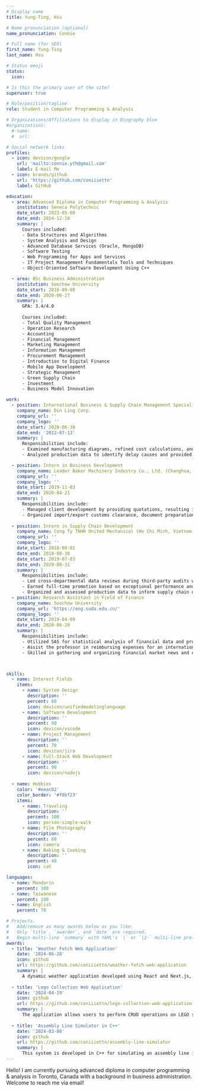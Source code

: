 ```yaml
---
# Display name
title: Yung-Ting, Hsu

# Name pronunciation (optional)
name_pronunciation: Connie

# Full name (for SEO)
first_name: Yung-Ting
last_name: Hsu

# Status emoji
status:
  icon:

# Is this the primary user of the site?
superuser: true

# Role/position/tagline
role: Student in Computer Programming & Analysis

# Organizations/Affiliations to display in Biography blox
#organizations:
  #-name: 
  #  url: 

# Social network links
profiles:
  - icon: devicon/google
    url: 'mailto:connie.yth@gmail.com'
    label: E-mail Me
  - icon: brands/github
    url: 'https://github.com/coniiiettn'
    label: GitHub

education:
  - area: Advanced Diploma in Computer Programming & Analysis
    institution: Seneca Polytechnic
    date_start: 2023-05-08
    date_end: 2024-12-18
    summary: |
      Courses included:
      - Data Structures and Algorithms
      - System Analysis and Design
      - Advanced Database Services (Oracle, MongoDB)
      - Software Testing
      - Web Programming for Apps and Services
      - IT Project Management Fundamentals Tools and Techniques
      - Object-Oriented Software Development Using C++

  - area: BSc Business Administration
    institution: Soochow University
    date_start: 2016-09-08
    date_end: 2020-06-27
    summary: |
      GPA: 3.4/4.0
      
      Courses included:
      - Total Quality Management
      - Operation Research
      - Accounting
      - Financial Management
      - Marketing Management
      - Information Management
      - Procurement Management
      - Introduction to Digital Finance
      - Mobile App Development
      - Strategic Management
      - Green Supply Chain
      - Investment
      - Business Model Innovation

work:
  - position: International Business & Supply Chain Management Specialist (Taipei, Taiwan)
    company_name: Din Ling Corp.
    company_url: ''
    company_logo: ''
    date_start: 2020-06-30
    date_end: '2022-07-13'
    summary: |
      Responsibilities include:
      - Examined manufacturing diagrams, refined cost calculations, and developed quotations, reducing group costs by 15% through improved procurement
      - Analyzed production data to identify delay causes and provided strategic insights, increasing customer delivery satisfaction by 8% over a year

  - position: Intern in Business Development
    company_name: Leader Baker Machinery Industry Co., Ltd. (Changhua, Taiwan)
    company_url: ''
    company_logo: ''
    date_start: 2019-11-03
    date_end: 2020-04-21
    summary: |
      Responsibilities include:
      - Managed client development by providing quotations, resulting in the successful acquisition of 5 new clients within 6 months
      - Organized import/export customs clearance, document preparation, and coordinated communication with factories, shipping companies, and customs brokers
      
  - position: Intern in Supply Chain Development
    company_name: Cong Ty TNHH United Mechanical (Ho Chi Minh, Vietnam)
    company_url: ''
    company_logo: ''
    date_start: 2018-08-01
    date_end: 2018-08-30
    date_start: 2019-07-03
    date_end: 2029-08-31
    summary: |
      Responsibilities include:
      - Led cross-departmental data reviews during third-party audits with international clients, engaging audit representatives and receiving positive feedback
      - Earned full-time promotion based on exceptional performance and substantial organizational contributions
      - Organized and assessed production data to inform supply chain design and provide operational strategies
  - position: Research Assistant in Field of Finance
    company_name: Soochow University
    company_url: 'https://eng.suda.edu.cn/'
    company_logo: ''
    date_start: 2019-04-09
    date_end: 2020-06-20
    summary: |
      Responsibilities include:
      - Utilized SAS for statistical analysis of financial data and provided findings
      - Assist the professor in reimbursing expenses for an international conference
      - Skilled in gathering and organizing financial market news and emerging trend information



skills:
  - name: Interest Fields
    items:
      - name: System Design
        description: ''
        percent: 80
        icon: devicon/unifiedmodelinglanguage
      - name: Software Development
        description: ''
        percent: 90
        icon: devicon/vscode
      - name: Project Management
        description: ''
        percent: 70
        icon: devicon/jira
      - name: Full-Stack Web Development
        description: ''
        percent: 90
        icon: devicon/nodejs
        
  - name: Hobbies
    color: '#eeac02'
    color_border: '#f0bf23'
    items:
      - name: Traveling
        description: ''
        percent: 100
        icon: person-simple-walk
      - name: Film Photography
        description: ''
        percent: 80
        icon: camera
      - name: Baking & Cooking
        description: ''
        percent: 40
        icon: cat

languages:
  - name: Mandarin
    percent: 100
  - name: Taiwanese
    percent: 100
  - name: English
    percent: 70

# Projects.
#   Add/remove as many awards below as you like.
#   Only `title`, `awarder`, and `date` are required.
#   Begin multi-line `summary` with YAML's `|` or `|2-` multi-line prefix and indent 2 spaces below.
awards:
  - title: 'Weather Fetch Web Application'
    date: '2024-06-28'
    icon: github
    url: https://github.com/coniiiettn/weather-fetch-web-application
    summary: |
      A dynamic weather application developed using React and Next.js, integrated with the OpenWeatherMap API. The app allows users to search for weather information by city name, city ID, or their current location. It includes support for multiple languages and provides weather description in a user-friendly interface.
    
  - title: 'Lego Collection Web Application'
    date: '2024-04-19'
    icon: github
    url: https://github.com/coniiiettn/lego-collection-web-application
    summary: |
      The application allows users to perform CRUD operations on LEGO sets, dynamically fetches and displays random quotes, and integrates responsive forms for intuitive data input.Explore and manage LEGO sets effortlessly with this dynamic web application.
    
  - title: 'Assembly Line Simulator in C++'
    date: '2024-03-08'
    icon: github
    url: https://github.com/coniiiettn/assembly-line-simulator
    summary: |
      This system is developed in C++ for simulating an assembly line in a manufacturing environment x by simulating the sequential flow of customer orders through various workstations. The system features an optimization algorithm to enhance order processing and workflow efficiency, minimizing downtime by effectively managing task availability and dependencies. Additionally, it showcases strong exception handling and resource management, including efficient memory management with move semantics and robust file I/O error handling.
---
```


Hello! I am currently pursuing advanced diploma in computer programming & analysis in Toronto, Canada with a background in business administration. Welcome to reach me via email! 
